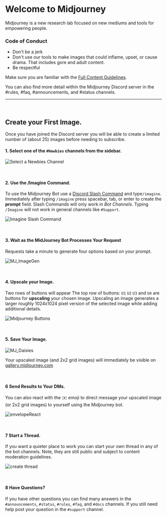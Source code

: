 # Welcome to Midjourney
Midjourney is a new research lab focused on new mediums and tools for empowering people.

 ### Code of Conduct
- Don't be a jerk
- Don't use our tools to make images that could inflame, upset, or cause drama. That includes gore and adult content.
- Be respectful

Make sure you are familiar with the [Full Content Guidelines](unacceptable-content-and-moderation.md).  

You can also find more detail within the Midjourney Discord server in the #rules, #faq, #announcements, and #status channels.

--- 

<br/>


## Create your First Image.
Once you have joined the Discord server you will be able to create a limited number of (about 25) images before needing to subscribe. 

#### 1. Select one of the `#Newbies` channels from the sidebar.
![Select a Newbies Channel](https://user-images.githubusercontent.com/105028755/167752981-596a4819-163b-4c4c-9241-adfd6231a1f4.jpg)

<br/>


#### 2. Use the /Imagine Command.

To use the Midjourney Bot use a [Discord Slash Command](https://support.discord.com/hc/en-us/articles/1500000368501-Slash-Commands-FAQ) and type`/imagine`.
Immediately after typing `/imagine` press spacebar, tab, or enter to create the **prompt** field.
Slash Commands will only work in *Bot Channels*. Typing `/Imagine` will not work in general channels like `#Support`.

![Imagine Slash Command](https://user-images.githubusercontent.com/105028755/167753642-98315b33-64f5-4228-a2cd-e2a077743eef.gif)


<br/>


#### 3. Wait as the MidJourney Bot Processes Your Request
Requests take a minute to generate four options based on your prompt. 

![MJ_ImageGen](https://user-images.githubusercontent.com/105028755/167756032-0059cb74-d437-4747-8778-902c03403be6.gif)


<br/>


#### 4. Upscale your Image.
Two rows of buttons will appear 
The top row of buttons: `U1` `U2` `U3` and `U4` are buttons for **upscaling** your chosen image.
Upscaling an image generates a larger roughly 1024x1024 pixel version of the selected image while adding additional details.

![Midjourney Buttons](https://user-images.githubusercontent.com/105028755/167755032-fe6935a9-b6a2-4b80-8f73-13916c170ceb.png)


<br/>


#### 5. Save Your Image.
![MJ_Daisies](https://user-images.githubusercontent.com/105028755/167755159-875d58d0-12b0-4e8f-ac84-1cea75590fd8.png)

Your upscaled image (and 2x2 grid images) will immediately be visible on [gallery.midjourney.com](https://gallery.midjourney.com/)


</br>


#### 6 Send Results to Your DMs.

You can also react with the ✉️ emoji to direct message your upscaled image (or 2x2 grid images) to yourself using the Midjourney bot.

![envelopeReact](https://user-images.githubusercontent.com/105028755/168405903-4a039b6e-230b-4ff6-bbba-d9f732c7fb86.gif)


<br/>


#### 7 Start a Thread.

If you want a quieter place to work you can start your own thread in any of the bot channels. Note, they are still public and subject to content moderation guidelines.

![create thread](https://user-images.githubusercontent.com/105028755/168845499-7f721e51-ee24-434e-97fd-856e9c883238.gif)


<br/>


#### 8 Have Questions?

If you have other questions you can find many answers in the `#announcements`, `#status`, `#rules`, `#faq`, and `#docs` channels.
If you still need help post your question in the `#support` channel.
